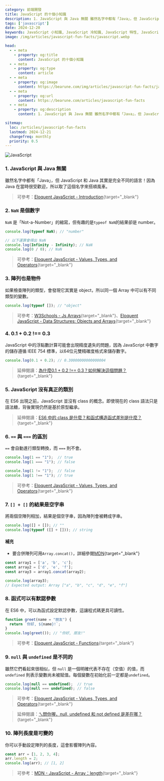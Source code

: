```yaml
---
category: 前端開發
title: JavaScript 的十個小知識
description: 1. JavaScript 與 Java 無關 雖然名字中都有「Java」，但 JavaScript 和 Java 其實是完全不同的語言！因為 Java 在當時很受歡迎，所以取了這個名字來搭順風車。 2. `NaN` 是個數字 `NaN` 是「Not-a-Number」的縮寫，但有趣的是`typeof NaN`的結果卻是 number。 3. 陣列也是物件 4. 0.1 + 0.2 !== 0.3 5. JavaScript 沒有真正的類別 6. `==` 與 `===` 的區別 7. `[] + []` 的結果是空字串
tags: ['javascript']
date: 2024-12-20
keywords: JavaScript 小知識, JavaScript 冷知識, JavaScript 特性, JavaScript 基礎, JavaScript 初學者, JavaScript 技巧, JavaScript 有趣事實, JavaScript 陣列, JavaScript 型別, JavaScript 精度問題, JavaScript 浮點數計算, JavaScript 原型, JavaScript class, JavaScript null 與 undefined, JavaScript 自動類型轉換, JavaScript NaN, JavaScript 嚴格模式, JavaScript 陣列長度, JavaScript == 與 ===, JavaScript 初學者指南
image: /img/articles/javascript-fun-facts/javascript.webp

head:
  - - meta
    - property: og:title
      content: JavaScript 的十個小知識
  - - meta
    - property: og:type
      content: article
  - - meta
    - property: og:image
      content: https://bearune.com/img/articles/javascript-fun-facts/javascript.webp
  - - meta
    - property: og:url
      content: https://bearune.com/articles/javascript-fun-facts
  - - meta
    - property: og:description
      content: 1. JavaScript 與 Java 無關 雖然名字中都有「Java」，但 JavaScript 和 Java 其實是完全不同的語言！因為 Java 在當時很受歡迎，所以取了這個名字來搭順風車。 2. `NaN` 是個數字 `NaN` 是「Not-a-Number」的縮寫，但有趣的是`typeof NaN`的結果卻是 number。 3. 陣列也是物件 4. 0.1 + 0.2 !== 0.3 5. JavaScript 沒有真正的類別 6. `==` 與 `===` 的區別 7. `[] + []` 的結果是空字串

sitemap:
  loc: /articles/javascript-fun-facts
  lastmod: 2024-12-21
  changefreq: monthly
  priority: 0.5
---
```


![JavaScript](/img/articles/javascript-fun-facts/javascript.webp)

### 1. JavaScript 與 Java 無關

雖然名字中都有「Java」，但 JavaScript 和 Java 其實是完全不同的語言！因為 Java 在當時很受歡迎，所以取了這個名字來搭順風車。
> 可參考：[Eloquent JavaScript - Introduction](https://eloquentjavascript.net/00_intro.html#p-XQARvdMdFm){target="_blank"}

### 2. `NaN` 是個數字

`NaN` 是「Not-a-Number」的縮寫，但有趣的是`typeof NaN`的結果卻是 number。
```javascript
console.log(typeof NaN); // "number"

// 以下運算會得出 NaN
console.log(Infinity - Infinity); // NaN
console.log(0 / 0); // NaN
```
> 可參考：[Eloquent JavaScript - Values, Types, and Operators](https://eloquentjavascript.net/01_values.html#p-pEEsuk9SRv){target="_blank"}

### 3. 陣列也是物件

如果檢查陣列的類型，會發現它其實是 object，所以同一個 Array 中可以有不同類型的變數。
```javascript
console.log(typeof []); // "object"
```
> 可參考：[W3Schools - Js Arrays](https://www.w3schools.com/js/js_arrays.asp){target="_blank"}、[Eloquent JavaScript - Data Structures: Objects and Arrays](https://eloquentjavascript.net/04_data.html#p-Rl8msr9DUz){target="_blank"}

### 4. 0.1 + 0.2 !== 0.3

JavaScript 中的浮點數計算可能會出現精度遺失的問題，因為 JavaScript 中數字的儲存遵循 IEEE 754 標準，以64位元雙精確度格式來儲存數字。

```javascript
console.log(0.1 + 0.2); // 0.30000000000000004
```
>延伸閱讀：[為什麼0.1 + 0.2 !== 0.3？如何解決這個問題？](https://blog.csdn.net/mubo970901/article/details/108052108){target="_blank"}

### 5. JavaScript 沒有真正的類別
在 ES6 出現之前，JavaScript 並沒有 class 的概念。即使現在的 class 語法只是語法糖，背後實現仍然是基於原型繼承。

>延伸閱讀：[ES6 中的 class 是什麼？和函式構造函式差別是什麼？](https://www.explainthis.io/zh-hant/swe/what-is-class){target="_blank"}

### 6. `==` 與 `===` 的區別

`==` 會自動進行類型轉換，而 `===` 則不會。

```javascript
console.log(1 == "1");  // true
console.log(1 === "1"); // false

console.log(1 != "1");  // false
console.log(1 !== "1"); // true
```
> 可參考：[Eloquent JavaScript - Values, Types, and Operators](https://eloquentjavascript.net/01_values.html#p-GBtHgkKgjk){target="_blank"}

### 7. `[] + []` 的結果是空字串
將兩個空陣列相加，結果是個空字串，因為陣列會被轉成字串。

```javascript
console.log([] + []); // ""
console.log(typeof ([] + [])); // string
```

#### 補充

- 要合併陣列可用`Array.concat()`，詳細參閱[MDN](https://developer.mozilla.org/zh-CN/docs/Web/JavaScript/Reference/Global_Objects/Array/concat){target="_blank"}
```javascript
const array1 = ['a', 'b', 'c'];
const array2 = ['d', 'e', 'f'];
const array3 = array1.concat(array2);

console.log(array3);
// Expected output: Array ["a", "b", "c", "d", "e", "f"]
```


### 8. 函式可以有默認參數

在 ES6 中，可以為函式設定默認參數，這讓程式碼更具可讀性。

```javascript
function greet(name = "朋友") {
  return `你好, ${name}!`;
}
console.log(greet()); // "你好, 朋友!"
```

> 可參考：[Eloquent JavaScript - Functions](https://eloquentjavascript.net/03_functions.html#p-ft2GpnObRn){target="_blank"}

### 9. `null` 與 `undefined` 是不同的

雖然它們看起來很相似，但 `null` 是一個明確代表不存在（空值）的值，而 `undefined` 則表示變數尚未被賦值。每個變數在初始化前一定都是`undefined`。

```javascript
console.log(null == undefined);  // true
console.log(null === undefined); // false
```

> 可參考：[Eloquent JavaScript - Values, Types, and Operators](https://eloquentjavascript.net/01_values.html#p-XbK88HE+DJ){target="_blank"}

> 延伸閱讀：[ㄟ問你喔，null, undefined 和 not defined 是差在哪？](https://karennnnovelty.medium.com/%E3%84%9F%E5%95%8F%E4%BD%A0%E5%96%94-null-undefined-%E5%92%8C-not-defined-%E6%98%AF%E5%B7%AE%E5%9C%A8%E5%93%AA-98204edc07c7){target="_blank"}

### 10. 陣列長度是可變的

你可以手動設定陣列的長度，這會影響陣列內容。

```javascript
const arr = [1, 2, 3, 4];
arr.length = 2; 
console.log(arr); // [1, 2]
```

> 可參考：[MDN - JavaScript - Array：length](https://developer.mozilla.org/zh-CN/docs/Web/JavaScript/Reference/Global_Objects/Array/length){target="_blank"}